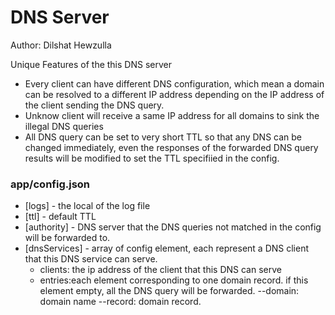 # DNS Server
Author: Dilshat Hewzulla

Unique Features of the this DNS server
  - Every client can have different DNS configuration, which mean a domain can be resolved to a different IP address depending on the IP address of the client sending the DNS query.
  - Unknow client will receive a same IP address for all domains to sink the illegal DNS queries 
  - All DNS query can be set to very short TTL so that any DNS can be changed immediately, even the responses of the forwarded DNS query results will be modified to set the TTL specifiied in the config.






### app/config.json

* [logs] - the local of the log file
* [ttl] - default TTL
* [authority] - DNS server that the DNS queries not matched in the config will be forwarded to.
* [dnsServices] - array of config element, each represent a DNS client that this DNS service can serve.
  - clients: the ip address of the client that this DNS can serve
  - entries:each element corresponding to one domain record. if this element empty, all the DNS query will be forwarded.
  --domain: domain name
   --record: domain record.


